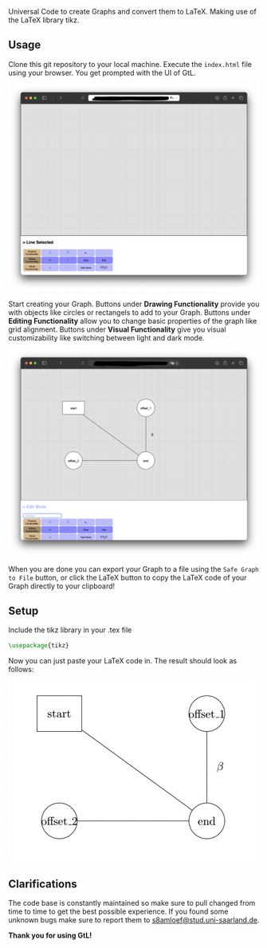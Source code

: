 Universal Code to create Graphs and convert them to LaTeX. Making use of the LaTeX library tikz.

## Usage

Clone this git repository to your local machine. Execute the `index.html` file using your browser. You get prompted with the UI of GtL.

![start-up screen](https://github.com/MaLoefUDS/Graph_to_LaTeX/blob/main/demo/Screenshot1.png "start-up screen")

Start creating your Graph. Buttons under **Drawing Functionality** provide you with objects like circles or rectangels to add to your Graph. Buttons under **Editing Functionality** allow you to change basic properties of the graph like grid alignment. Buttons under **Visual Functionality** give you visual customizability like switching between light and dark mode. 

![creating a graph](https://github.com/MaLoefUDS/Graph_to_LaTeX/blob/main/demo/Screenshot2.png "creating a graph")

When you are done you can export your Graph to a file using the `Safe Graph to File` button, or click the LaTeX button to copy the LaTeX code of your Graph directly to your clipboard!

## Setup

Include the tikz library in your .tex file 

```latex
\usepackage{tikz}
```

Now you can just paste your LaTeX code in. The result should look as follows:

![graph in latex](https://github.com/MaLoefUDS/Graph_to_LaTeX/blob/main/demo/Screenshot3.png "graph in latex")

## Clarifications

The code base is constantly maintained so make sure to pull changed from time to time to get the best possible experience. If you found some unknown bugs make sure to report them to s8amloef@stud.uni-saarland.de.

**Thank you for using GtL!**